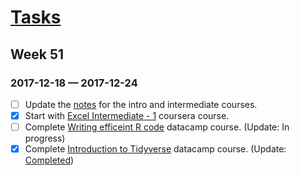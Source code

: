 # [Tasks](https://rajanand.github.io/now)

## Week 51
### 2017-12-18 —  2017-12-24

- [ ] Update the [notes](https://github.com/rajanand/notes/tree/master/R) for the intro and intermediate courses.
- [x] Start with [Excel Intermediate - 1](https://www.coursera.org/learn/excel-intermediate-1/home/welcome) coursera course. 
- [ ] Complete [Writing efficeint R code](https://campus.datacamp.com/courses/writing-efficient-r-code) datacamp course. (Update: In progress)
- [x] Complete [Introduction to Tidyverse](https://www.datacamp.com/courses/introduction-to-the-tidyverse) datacamp course. (Update: [Completed](https://goo.gl/udge4U))

